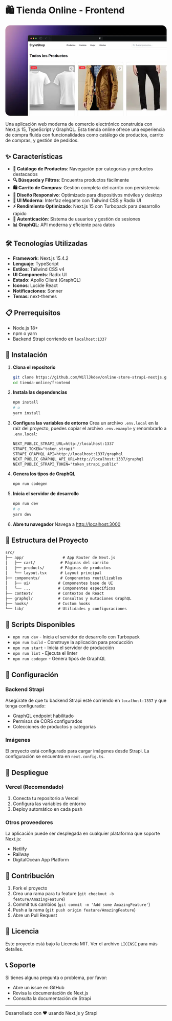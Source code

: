 # 🛍️ Tienda Online - Frontend

<p align="center">
  <img src="docs/tienda-online-frontend.webp" alt="Vista previa de la app" width="700" style="border-radius: 15px;"/>
</p>

Una aplicación web moderna de comercio electrónico construida con Next.js 15, TypeScript y GraphQL. Esta tienda online ofrece una experiencia de compra fluida con funcionalidades como catálogo de productos, carrito de compras, y gestión de pedidos.

## ✨ Características

- **🛒 Catálogo de Productos**: Navegación por categorías y productos destacados
- **🔍 Búsqueda y Filtros**: Encuentra productos fácilmente
- **🛍️ Carrito de Compras**: Gestión completa del carrito con persistencia
- **📱 Diseño Responsivo**: Optimizado para dispositivos móviles y desktop
- **🎨 UI Moderna**: Interfaz elegante con Tailwind CSS y Radix UI
- **⚡ Rendimiento Optimizado**: Next.js 15 con Turbopack para desarrollo rápido
- **🔐 Autenticación**: Sistema de usuarios y gestión de sesiones
- **📊 GraphQL**: API moderna y eficiente para datos

## 🛠️ Tecnologías Utilizadas

- **Framework**: Next.js 15.4.2
- **Lenguaje**: TypeScript
- **Estilos**: Tailwind CSS v4
- **UI Components**: Radix UI
- **Estado**: Apollo Client (GraphQL)
- **Iconos**: Lucide React
- **Notificaciones**: Sonner
- **Temas**: next-themes

## 📋 Prerrequisitos

- Node.js 18+
- npm o yarn
- Backend Strapi corriendo en `localhost:1337`

## 🚀 Instalación

1. **Clona el repositorio**

   ```bash
   git clone https://github.com/WillJkdev/online-store-strapi-nextjs.git
   cd tienda-online/frontend
   ```

2. **Instala las dependencias**

   ```bash
   npm install
   # o
   yarn install
   ```

3. **Configura las variables de entorno**
   Crea un archivo `.env.local` en la raíz del proyecto, puedes copiar el archivo `.env.example` y renombrarlo a `.env.local`:

   ```env
   NEXT_PUBLIC_STRAPI_URL=http://localhost:1337
   STRAPI_TOKEN="token_strapi"
   STRAPI_GRAPHQL_API=http://localhost:1337/graphql
   NEXT_PUBLIC_GRAPHQL_API_URL=http://localhost:1337/graphql
   NEXT_PUBLIC_STRAPI_TOKEN="token_strapi_public"
   ```

4. **Genera los tipos de GraphQL**

   ```bash
   npm run codegen
   ```

5. **Inicia el servidor de desarrollo**

   ```bash
   npm run dev
   # o
   yarn dev
   ```

6. **Abre tu navegador**
   Navega a [http://localhost:3000](http://localhost:3000)

## 📁 Estructura del Proyecto

```
src/
├── app/                 # App Router de Next.js
│   ├── cart/           # Páginas del carrito
│   ├── products/       # Páginas de productos
│   └── layout.tsx      # Layout principal
├── components/         # Componentes reutilizables
│   ├── ui/            # Componentes base de UI
│   └── ...            # Componentes específicos
├── context/           # Contextos de React
├── graphql/           # Consultas y mutaciones GraphQL
├── hooks/             # Custom hooks
└── lib/               # Utilidades y configuraciones
```

## 🎯 Scripts Disponibles

- `npm run dev` - Inicia el servidor de desarrollo con Turbopack
- `npm run build` - Construye la aplicación para producción
- `npm run start` - Inicia el servidor de producción
- `npm run lint` - Ejecuta el linter
- `npm run codegen` - Genera tipos de GraphQL

## 🔧 Configuración

### Backend Strapi

Asegúrate de que tu backend Strapi esté corriendo en `localhost:1337` y que tenga configurado:

- GraphQL endpoint habilitado
- Permisos de CORS configurados
- Colecciones de productos y categorías

### Imágenes

El proyecto está configurado para cargar imágenes desde Strapi. La configuración se encuentra en `next.config.ts`.

## 🚀 Despliegue

### Vercel (Recomendado)

1. Conecta tu repositorio a Vercel
2. Configura las variables de entorno
3. Deploy automático en cada push

### Otros proveedores

La aplicación puede ser desplegada en cualquier plataforma que soporte Next.js:

- Netlify
- Railway
- DigitalOcean App Platform

## 🤝 Contribución

1. Fork el proyecto
2. Crea una rama para tu feature (`git checkout -b feature/AmazingFeature`)
3. Commit tus cambios (`git commit -m 'Add some AmazingFeature'`)
4. Push a la rama (`git push origin feature/AmazingFeature`)
5. Abre un Pull Request

## 📄 Licencia

Este proyecto está bajo la Licencia MIT. Ver el archivo `LICENSE` para más detalles.

## 📞 Soporte

Si tienes alguna pregunta o problema, por favor:

- Abre un issue en GitHub
- Revisa la documentación de Next.js
- Consulta la documentación de Strapi

---

Desarrollado con ❤️ usando Next.js y Strapi

